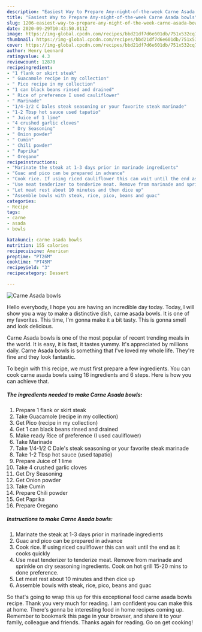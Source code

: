 ```yaml
---
description: "Easiest Way to Prepare Any-night-of-the-week Carne Asada bowls"
title: "Easiest Way to Prepare Any-night-of-the-week Carne Asada bowls"
slug: 1206-easiest-way-to-prepare-any-night-of-the-week-carne-asada-bowls
date: 2020-09-29T10:43:50.011Z
image: https://img-global.cpcdn.com/recipes/bbd21df7d6e601db/751x532cq70/carne-asada-bowls-recipe-main-photo.jpg
thumbnail: https://img-global.cpcdn.com/recipes/bbd21df7d6e601db/751x532cq70/carne-asada-bowls-recipe-main-photo.jpg
cover: https://img-global.cpcdn.com/recipes/bbd21df7d6e601db/751x532cq70/carne-asada-bowls-recipe-main-photo.jpg
author: Henry Leonard
ratingvalue: 4.3
reviewcount: 12870
recipeingredient:
- "1 flank or skirt steak"
- " Guacamole recipe in my collection"
- " Pico recipe in my collection"
- "1 can black beans rinsed and drained"
- " Rice of preference I used cauliflower"
- " Marinade"
- "1/4-1/2 C Dales steak seasoning or your favorite steak marinade"
- "1-2 Tbsp hot sauce used tapatio"
- " Juice of 1 lime"
- "4 crushed garlic cloves"
- " Dry Seasoning"
- " Onion powder"
- " Cumin"
- " Chili powder"
- " Paprika"
- " Oregano"
recipeinstructions:
- "Marinate the steak at 1-3 days prior in marinade ingredients"
- "Guac and pico can be prepared in advance"
- "Cook rice. If using riced cauliflower this can wait until the end as it cooks quickly"
- "Use meat tenderizer to tenderize meat. Remove from marinade and sprinkle on dry seasoning ingredients. Cook on hot grill 15-20 mins to done preference."
- "Let meat rest about 10 minutes and then dice up"
- "Assemble bowls with steak, rice, pico, beans and guac"
categories:
- Recipe
tags:
- carne
- asada
- bowls

katakunci: carne asada bowls 
nutrition: 155 calories
recipecuisine: American
preptime: "PT26M"
cooktime: "PT45M"
recipeyield: "3"
recipecategory: Dessert

---
```



![Carne Asada bowls](https://img-global.cpcdn.com/recipes/bbd21df7d6e601db/751x532cq70/carne-asada-bowls-recipe-main-photo.jpg)

Hello everybody, I hope you are having an incredible day today. Today, I will show you a way to make a distinctive dish, carne asada bowls. It is one of my favorites. This time, I'm gonna make it a bit tasty. This is gonna smell and look delicious.



Carne Asada bowls is one of the most popular of recent trending meals in the world. It is easy, it is fast, it tastes yummy. It's appreciated by millions daily. Carne Asada bowls is something that I've loved my whole life. They're fine and they look fantastic.


To begin with this recipe, we must first prepare a few ingredients. You can cook carne asada bowls using 16 ingredients and 6 steps. Here is how you can achieve that.

<!--inarticleads1-->

##### The ingredients needed to make Carne Asada bowls:

1. Prepare 1 flank or skirt steak
1. Take  Guacamole (recipe in my collection)
1. Get  Pico (recipe in my collection)
1. Get 1 can black beans rinsed and drained
1. Make ready  Rice of preference (I used cauliflower)
1. Take  Marinade
1. Take 1/4-1/2 C Dale&#39;s steak seasoning or your favorite steak marinade
1. Take 1-2 Tbsp hot sauce (used tapatio)
1. Prepare  Juice of 1 lime
1. Take 4 crushed garlic cloves
1. Get  Dry Seasoning
1. Get  Onion powder
1. Take  Cumin
1. Prepare  Chili powder
1. Get  Paprika
1. Prepare  Oregano




<!--inarticleads2-->

##### Instructions to make Carne Asada bowls:

1. Marinate the steak at 1-3 days prior in marinade ingredients
1. Guac and pico can be prepared in advance
1. Cook rice. If using riced cauliflower this can wait until the end as it cooks quickly
1. Use meat tenderizer to tenderize meat. Remove from marinade and sprinkle on dry seasoning ingredients. Cook on hot grill 15-20 mins to done preference.
1. Let meat rest about 10 minutes and then dice up
1. Assemble bowls with steak, rice, pico, beans and guac




So that's going to wrap this up for this exceptional food carne asada bowls recipe. Thank you very much for reading. I am confident you can make this at home. There's gonna be interesting food in home recipes coming up. Remember to bookmark this page in your browser, and share it to your family, colleague and friends. Thanks again for reading. Go on get cooking!
